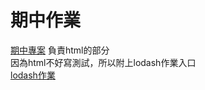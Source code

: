 # 期中作業
[期中專案](https://github.com/syuan0327/se)
負責html的部分<br>
因為html不好寫測試，所以附上lodash作業入口<br>
[lodash作業](https://github.com/ja1223/se109a/tree/master/HW/EX3)
